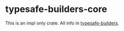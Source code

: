 # typesafe-builders-core

This is an impl only crate. All info in [typesafe-builders](https://crates.io/crates/typesafe-builders).
